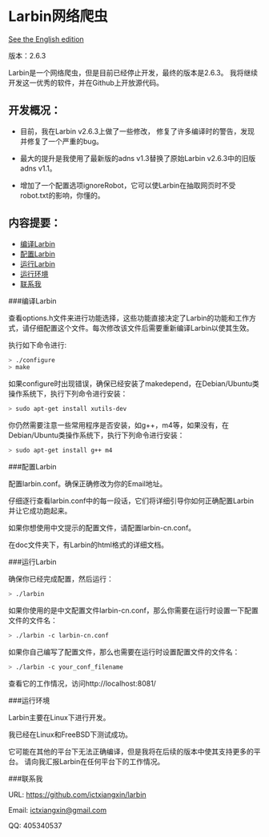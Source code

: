 Larbin网络爬虫
==============

[See the English edition](/README-en.md)

版本：2.6.3

Larbin是一个网络爬虫，但是目前已经停止开发，最终的版本是2.6.3。
我将继续开发这一优秀的软件，并在Github上开放源代码。

开发概况：
----------

* 目前，我在Larbin v2.6.3上做了一些修改， 修复了许多编译时的警告，发现并修复了一个严重的bug。

* 最大的提升是我使用了最新版的adns v1.3替换了原始Larbin v2.6.3中的旧版adns v1.1。

* 增加了一个配置选项ignoreRobot，它可以使Larbin在抽取网页时不受robot.txt的影响，你懂的。

内容提要：
----------

* [编译Larbin](#编译larbin)
* [配置Larbin](#配置larbin)
* [运行Larbin](#运行larbin)
* [运行环境](#运行环境)
* [联系我](#联系我)

###编译Larbin

查看options.h文件来进行功能选择，这些功能直接决定了Larbin的功能和工作方式，请仔细配置这个文件。每次修改该文件后需要重新编译Larbin以使其生效。

执行如下命令进行:

```bash
> ./configure
> make
```
如果configure时出现错误，确保已经安装了makedepend，在Debian/Ubuntu类操作系统下，执行下列命令进行安装：
```bash
> sudo apt-get install xutils-dev
```
你仍然需要注意一些常用程序是否安装，如g++，m4等，如果没有，在Debian/Ubuntu类操作系统下，执行下列命令进行安装：
```bash
> sudo apt-get install g++ m4
```

###配置Larbin

配置larbin.conf。确保正确修改为你的Email地址。

仔细逐行查看larbin.conf中的每一段话，它们将详细引导你如何正确配置Larbin并让它成功跑起来。

如果你想使用中文提示的配置文件，请配置larbin-cn.conf。

在doc文件夹下，有Larbin的html格式的详细文档。

###运行Larbin

确保你已经完成配置，然后运行：

```bash
> ./larbin
```
如果你使用的是中文配置文件larbin-cn.conf，那么你需要在运行时设置一下配置文件的文件名：
```bash
> ./larbin -c larbin-cn.conf
```
如果你自己编写了配置文件，那么也需要在运行时设置配置文件的文件名：
```bash
> ./larbin -c your_conf_filename
```

查看它的工作情况，访问http://localhost:8081/

###运行环境

Larbin主要在Linux下进行开发。

我已经在Linux和FreeBSD下测试成功。

它可能在其他的平台下无法正确编译，但是我将在后续的版本中使其支持更多的平台。
请向我汇报Larbin在任何平台下的工作情况。

###联系我

URL: https://github.com/ictxiangxin/larbin

Email: ictxiangxin@gmail.com

QQ: 405340537
